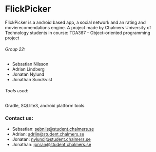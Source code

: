 # FlickPicker

FlickPicker is a android based app, a social network and an rating and movierecomendations engine.
A project made by Chalmers University of Technology students in course: TDA367 - Object-oriented programming project

###### Group 22:
- Sebastian Nilsson
- Adrian Lindberg
- Jonatan Nylund
- Jonathan Sundkvist

###### Tools used: 
Gradle, SQLlite3, android platform tools

### Contact us:
* Sebastian: sebnils@student.chalmers.se
* Adrian: adrlin@student.chalmers.se
* Jonatan: nylundj@student.chalmers.se
* Jonathan: jonran@student.chalmers.se

